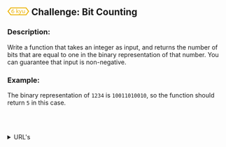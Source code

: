 <h2>
  <picture>
  <img alt="[6 kyu]" src="https://github.com/rudy-rojas/codewars-challenges/blob/main/images/kyu/6.svg?raw=true" width="50"/>
  </picture> Challenge: Bit Counting
</h2>

### Description:

Write a function that takes an integer as input, and returns the number of bits that are equal to one in the binary representation of that number. You can guarantee that input is non-negative.

### Example:

The binary representation of `1234` is `10011010010`, so the function should return `5` in this case.

<br /><br />

<!-- TABLE OF CONTENTS -->
<details>
  <summary>URL's</summary>
  <ol>
    <li>
      <a href="https://www.codewars.com/kata/526571aae218b8ee490006f4/train/javascript">Problem statement</a>
      </li>
    <li>
      <a href="https://www.codewars.com/kata/526571aae218b8ee490006f4/solutions">Other Solutions</a>
    </li>
  </ol>
</details>

